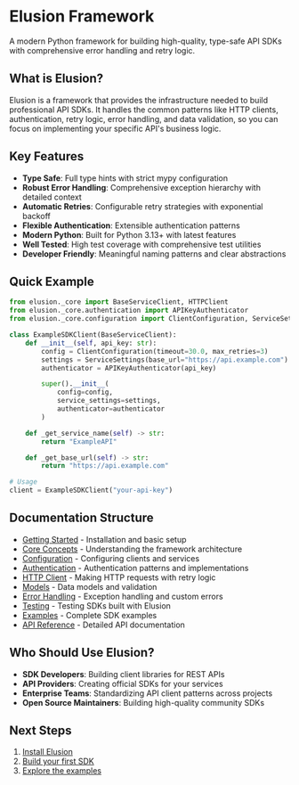 # Elusion Framework

A modern Python framework for building high-quality, type-safe API SDKs with comprehensive error handling and retry logic.

## What is Elusion?

Elusion is a framework that provides the infrastructure needed to build professional API SDKs. It handles the common patterns like HTTP clients, authentication, retry logic, error handling, and data validation, so you can focus on implementing your specific API's business logic.

## Key Features

- **Type Safe**: Full type hints with strict mypy configuration
- **Robust Error Handling**: Comprehensive exception hierarchy with detailed context
- **Automatic Retries**: Configurable retry strategies with exponential backoff
- **Flexible Authentication**: Extensible authentication patterns
- **Modern Python**: Built for Python 3.13+ with latest features
- **Well Tested**: High test coverage with comprehensive test utilities
- **Developer Friendly**: Meaningful naming patterns and clear abstractions

## Quick Example

```python
from elusion._core import BaseServiceClient, HTTPClient
from elusion._core.authentication import APIKeyAuthenticator
from elusion._core.configuration import ClientConfiguration, ServiceSettings

class ExampleSDKClient(BaseServiceClient):
    def __init__(self, api_key: str):
        config = ClientConfiguration(timeout=30.0, max_retries=3)
        settings = ServiceSettings(base_url="https://api.example.com")
        authenticator = APIKeyAuthenticator(api_key)

        super().__init__(
            config=config,
            service_settings=settings,
            authenticator=authenticator
        )

    def _get_service_name(self) -> str:
        return "ExampleAPI"

    def _get_base_url(self) -> str:
        return "https://api.example.com"

# Usage
client = ExampleSDKClient("your-api-key")
```

## Documentation Structure

- [Getting Started](getting-started.md) - Installation and basic setup
- [Core Concepts](core-concepts.md) - Understanding the framework architecture
- [Configuration](configuration.md) - Configuring clients and services
- [Authentication](authentication.md) - Authentication patterns and implementations
- [HTTP Client](http-client.md) - Making HTTP requests with retry logic
- [Models](models.md) - Data models and validation
- [Error Handling](error-handling.md) - Exception handling and custom errors
- [Testing](testing.md) - Testing SDKs built with Elusion
- [Examples](examples/) - Complete SDK examples
- [API Reference](api-reference/) - Detailed API documentation

## Who Should Use Elusion?

- **SDK Developers**: Building client libraries for REST APIs
- **API Providers**: Creating official SDKs for your services
- **Enterprise Teams**: Standardizing API client patterns across projects
- **Open Source Maintainers**: Building high-quality community SDKs

## Next Steps

1. [Install Elusion](getting-started.md#installation)
2. [Build your first SDK](getting-started.md#your-first-sdk)
3. [Explore the examples](examples/)
